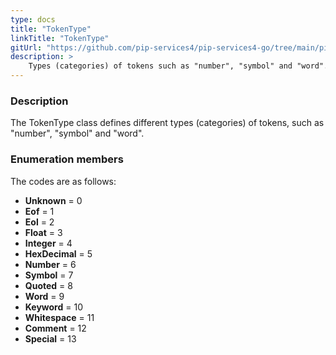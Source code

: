 ```yaml
---
type: docs
title: "TokenType"
linkTitle: "TokenType"
gitUrl: "https://github.com/pip-services4/pip-services4-go/tree/main/pip-services4-expressions-go"
description: > 
    Types (categories) of tokens such as "number", "symbol" and "word".
---
```


### Description

The TokenType class defines different types (categories) of tokens, such as "number", "symbol" and "word".


### Enumeration members

The codes are as follows:

- **Unknown** = 0
- **Eof** = 1
- **Eol** = 2
- **Float** = 3
- **Integer** = 4
- **HexDecimal** = 5
- **Number** = 6
- **Symbol** = 7
- **Quoted** = 8
- **Word** = 9
- **Keyword** = 10
- **Whitespace** = 11
- **Comment** = 12
- **Special** = 13

